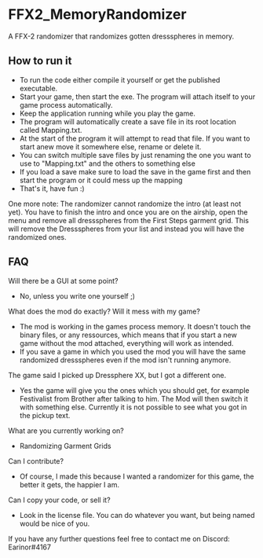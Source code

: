# FFX2_MemoryRandomizer
A FFX-2 randomizer that randomizes gotten dressspheres in memory.

## How to run it
- To run the code either compile it yourself or get the published executable.
- Start your game, then start the exe. The program will attach itself to your game process automatically.
- Keep the application running while you play the game.
- The program will automatically create a save file in its root location called Mapping.txt. 
- At the start of the program it will attempt to read that file. If you want to start anew move it somewhere else, rename or delete it. 
- You can switch multiple save files by just renaming the one you want to use to "Mapping.txt" and the others to something else
- If you load a save make sure to load the save in the game first and then start the program or it could mess up the mapping
- That's it, have fun :)

One more note: The randomizer cannot randomize the intro (at least not yet). You have to finish the intro and once you are on the airship, open the menu and remove all dressspheres from the First Steps garment grid. This will remove the Dressspheres from your list and instead you will have the randomized ones.

## FAQ
Will there be a GUI at some point?
- No, unless you write one yourself ;)

What does the mod do exactly? Will it mess with my game?
- The mod is working in the games process memory. It doesn't touch the binary files, or any ressources, which means that if you start a new game without the mod attached, everything will work as intended. 
- If you save a game in which you used the mod you will have the same randomized dressspheres even if the mod isn't running anymore.

The game said I picked up Dressphere XX, but I got a different one.
- Yes the game will give you the ones which you should get, for example Festivalist from Brother after talking to him. The Mod will then switch it with something else. Currently it is not possible to see what you got in the pickup text.

What are you currently working on?
- Randomizing Garment Grids

Can I contribute?
- Of course, I made this because I wanted a randomizer for this game, the better it gets, the happier I am.

Can I copy your code, or sell it?
- Look in the license file. You can do whatever you want, but being named would be nice of you.

If you have any further questions feel free to contact me on Discord: Earinor#4167
